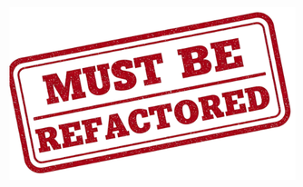 ![Stamp](https://github.com/alfatektecnologia/mobiup/blob/main/Qsito/frontend/pages/Homepage/carimbo.png)
